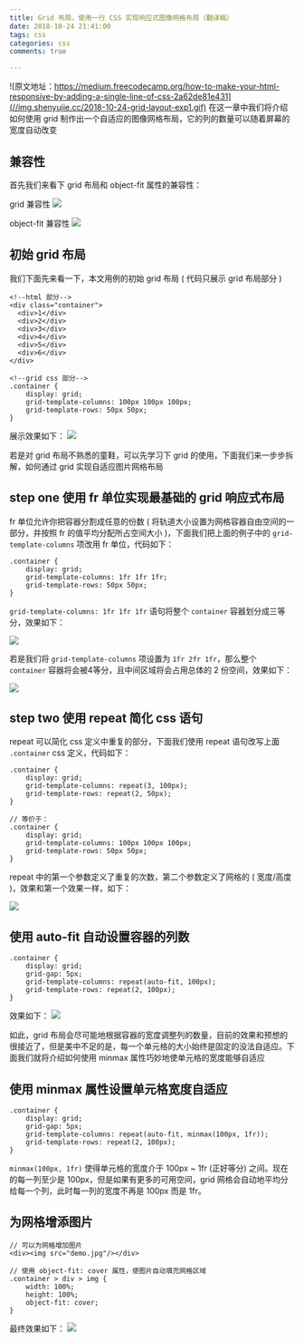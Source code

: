 ```yaml
---
title: Grid 布局，使用一行 CSS 实现响应式图像网格布局（翻译稿）
date: 2018-10-24 21:41:00
tags: css
categories: css
comments: true

---
```


![原文地址：https://medium.freecodecamp.org/how-to-make-your-html-responsive-by-adding-a-single-line-of-css-2a62de81e431](//img.shenyujie.cc/2018-10-24-grid-layout-exp1.gif)
在这一章中我们将介绍如何使用 grid 制作出一个自适应的图像网格布局，它的列的数量可以随着屏幕的宽度自动改变
<!--more-->

## 兼容性
首先我们来看下 grid 布局和 object-fit 属性的兼容性：

grid 兼容性
![](//img.shenyujie.cc/2018-10-24-grid.png)

object-fit 兼容性
![](//img.shenyujie.cc/2018-10-24-object-fit.png)

## 初始 grid 布局
我们下面先来看一下，本文用例的初始 grid 布局 ( 代码只展示 grid 布局部分 )

```
<!--html 部分-->
<div class="container">
  <div>1</div>
  <div>2</div>
  <div>3</div>
  <div>4</div>
  <div>5</div>
  <div>6</div>
</div>

<!--grid css 部分-->
.container {
    display: grid;
    grid-template-columns: 100px 100px 100px;
    grid-template-rows: 50px 50px;
}
```

展示效果如下：
![](//img.shenyujie.cc/2018-10-24-exp4.png)

若是对 grid 布局不熟悉的童鞋，可以先学习下 grid 的使用，下面我们来一步步拆解，如何通过 grid 实现自适应图片网格布局

## step one 使用 fr 单位实现最基础的 grid 响应式布局
fr 单位允许你把容器分割成任意的份数 ( 将轨道大小设置为网格容器自由空间的一部分，并按照 fr 的值平均分配所占空间大小 )，下面我们把上面的例子中的 `grid-template-columns` 项改用 fr 单位，代码如下：

```
.container {
    display: grid;
    grid-template-columns: 1fr 1fr 1fr;
    grid-template-rows: 50px 50px;
}
```

`grid-template-columns: 1fr 1fr 1fr` 语句将整个 `container` 容器划分成三等分，效果如下：

![](//img.shenyujie.cc/2018-10-24-grid-layout-exp2.gif)

若是我们将 `grid-template-columns` 项设置为 `1fr 2fr 1fr`，那么整个 `container` 容器将会被4等分，且中间区域将会占用总体的 2 份空间，效果如下：

![](//img.shenyujie.cc/2018-10-24-grid-layout-exp3.gif)

## step two 使用 repeat 简化 css 语句
repeat 可以简化 css 定义中重复的部分，下面我们使用 repeat 语句改写上面 `.container` css 定义，代码如下：

```
.container {
    display: grid;
    grid-template-columns: repeat(3, 100px);
    grid-template-rows: repeat(2, 50px);
}

// 等价于：
.container {
    display: grid;
    grid-template-columns: 100px 100px 100px;
    grid-template-rows: 50px 50px;
}
```

repeat 中的第一个参数定义了重复的次数，第二个参数定义了网格的 ( 宽度/高度 )，效果和第一个效果一样，如下：

![](//img.shenyujie.cc/2018-10-24-exp4.png)

## 使用 auto-fit 自动设置容器的列数

```
.container {
    display: grid;
    grid-gap: 5px;
    grid-template-columns: repeat(auto-fit, 100px);
    grid-template-rows: repeat(2, 100px);
}
```

效果如下：
![](//img.shenyujie.cc/2018-10-24-grid-layout-exp4.gif)

如此，grid 布局会尽可能地根据容器的宽度调整列的数量，目前的效果和预想的很接近了，但是美中不足的是，每一个单元格的大小始终是固定的没法自适应。下面我们就将介绍如何使用 minmax 属性巧妙地使单元格的宽度能够自适应

## 使用 minmax 属性设置单元格宽度自适应

```
.container {
    display: grid;
    grid-gap: 5px;
    grid-template-columns: repeat(auto-fit, minmax(100px, 1fr));
    grid-template-rows: repeat(2, 100px);
}
```

`minmax(100px, 1fr)` 使得单元格的宽度介于 100px ~ 1fr (正好等分) 之间。现在的每一列至少是 100px，但是如果有更多的可用空间，grid 网格会自动地平均分给每一个列，此时每一列的宽度不再是 100px 而是 1fr。

## 为网格增添图片

```
// 可以为网格增加图片
<div><img src="demo.jpg"/></div>

// 使用 object-fit: cover 属性，使图片自动填充网格区域
.container > div > img {
    width: 100%;
    height: 100%;
    object-fit: cover;
}
```

最终效果如下：
![](//img.shenyujie.cc/2018-10-24-grid-layout-exp1.gif)